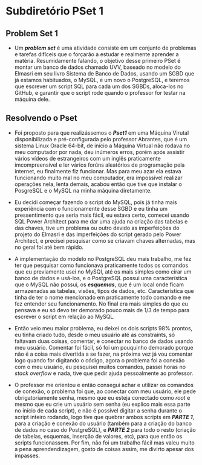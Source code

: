 # Subdiretório PSet 1

## Problem Set 1
- Um ***problem set*** é uma atividade consiste em um conjunto de problemas e tarefas difíceis que o forçarão a estudar e realmente aprender a matéria. Resumidamente falando, o objetivo desse primeiro PSet é montar um banco de dados chamado UVV, baseado no modelo do Elmasri em seu livro Sistema de Banco de Dados, usando um SGBD que já estamos habituados, o MySQL, e um novo o PostgreSQL, e teremos que escrever um script SQL para cada um dos SGBDs, aloca-los no GitHub, e garantir que o script rode quando o professor for testar na máquina dele.

##  Resolvendo o Pset

- Foi proposto para que realizássemos o ***Pset1*** em uma Máquina Virutal disponibilizada e pré-configurada pelo professor Abrantes, que é um sistema Linux Oracle 64-bit, de início a Máquina Virtual não rodava no meu computador por nada, deu inúmeros erros, porém após assistir vários vídeos de estrangeiros com um inglês praticamente imcompreensível e ler vários forúns aleatórios de programação pela internet, eu finalmente fiz funcionar. Mas para meu azar ela estava funcionando muito mal no meu computador, era impossível realizar operações nela, lenta demais, acabou então que tive que instalar o PosgreSQL e o MySQL na minha máquina diretamente. 

- Eu decidi começar fazendo o script do MySQL, pois já tinha mais experiência com o funcionamente desse SGBD e eu tinha um pressentimento que seria mais fácil, eu estava certo, comecei usando SQL Power Architect para me dar uma ajuda na criação das tabelas e das chaves, tive um problema ou outro devido as imperfeições do projeto do Elmasri e das imperfeições do script gerado pelo Power Architect, e precisei pesquisar como se criavam chaves alternadas, mas no geral foi até bem rápido. 

- A implementação do modelo no PostgreSQL deu mais trabalho, me fez ter que pesquisar como funcionava praticamente todos os comandos que eu previamente usei no MySQl, até os mais simples como cirar um banco de dados e usá-los, e o PostgreSQL possui uma característica que o MySQL não possui, os ***esquemas***, que é um local onde ficam armazenadas as tabelas, visões, tipos de dados, etc. Característica que tinha de ter o nome mencionado em praticamente todo comando e me fez  entender seu funcionamento. No final era mais simples do que eu pensava e eu só devo ter demorado pouco mais de 1/3 de tempo para escrever o script em relação ao MySQL. 

- Então veio meu maior problema, eu deixei os dois scripts 98% prontos, eu tinha criado tudo, desde o meu usuário até as constraints, só faltavam duas coisas, comentar, e conectar no banco de dados usando meu usuário. Comentar foi fácil, só foi um pouquinho demorado porque não é a coisa mais divertida a se fazer, na próxima vez já vou comentar logo quando for digitando o código, agora o problema foi a conexão com o meu usuário, eu pesquisei muitos comandos, passei horas no *stack overflow* e nada, tive que pedir ajuda pessoalmente ao professor.

- O professor me orientou e então consegui achar e utilizar os comandos de conexão, o problema foi que, ao conectar com meu usuário, ele pede obrigatoriamente senha, mesmo que eu esteja conectado como *root* e mesmo que eu crie um usuário sem senha (eu explico mais essa parte no início de cada script), e não é possível digitar a senha durante o script inteiro rodando, logo tive que quebrar ambos scripts em ***PARTE 1***, para a criação e conexão do usuário (também para a criação do banco de dados no caso do PostgreSQL), e ***PARTE 2*** para todo o resto (criação de tabelas, esquemas, inserção de valores, etc), para que então os scripts funcionassem. Por fim, não foi um trabalho fácil mas valeu muito a pena aprendendizagem, gosto de coisas assim, me divirto apesar dos impasses.



